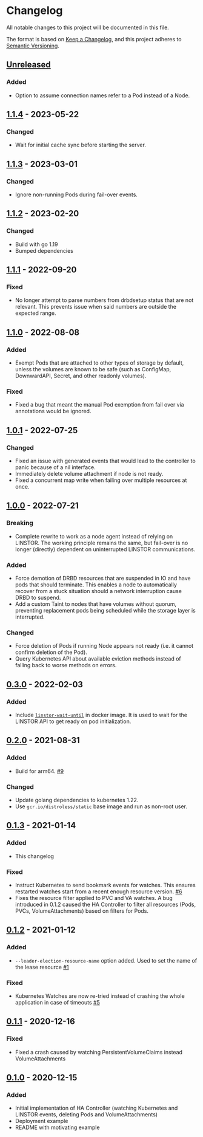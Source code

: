 # Changelog
All notable changes to this project will be documented in this file.

The format is based on [Keep a Changelog](https://keepachangelog.com/en/1.0.0/),
and this project adheres to [Semantic Versioning](https://semver.org/spec/v2.0.0.html).

## [Unreleased]

### Added

- Option to assume connection names refer to a Pod instead of a Node.

## [1.1.4] - 2023-05-22

### Changed

- Wait for initial cache sync before starting the server.

## [1.1.3] - 2023-03-01

### Changed

- Ignore non-running Pods during fail-over events.

## [1.1.2] - 2023-02-20

### Changed

- Build with go 1.19
- Bumped dependencies

## [1.1.1] - 2022-09-20

### Fixed

- No longer attempt to parse numbers from drbdsetup status that are not relevant. This prevents issue when said numbers
  are outside the expected range.

## [1.1.0] - 2022-08-08

### Added
- Exempt Pods that are attached to other types of storage by default, unless the volumes are known to be safe (such as
  ConfigMap, DownwardAPI, Secret, and other readonly volumes).

### Fixed
- Fixed a bug that meant the manual Pod exemption from fail over via annotations would be ignored.

## [1.0.1] - 2022-07-25

### Changed
- Fixed an issue with generated events that would lead to the controller to panic because of a nil interface.
- Immediately delete volume attachment if node is not ready.
- Fixed a concurrent map write when failing over multiple resources at once.

## [1.0.0] - 2022-07-21

### Breaking
- Complete rewrite to work as a node agent instead of relying on LINSTOR. The working principle remains the same, but
  fail-over is no longer (directly) dependent on uninterrupted LINSTOR communications.

### Added
- Force demotion of DRBD resources that are suspended in IO and have pods that should terminate. This enables
  a node to automatically recover from a stuck situation should a network interruption cause DRBD to suspend.
- Add a custom Taint to nodes that have volumes without quorum, preventing replacement pods being scheduled while
  the storage layer is interrupted.

### Changed
- Force deletion of Pods if running Node appears not ready (i.e. it cannot confirm deletion of the Pod).
- Query Kubernetes API about available eviction methods instead of falling back to worse methods on errors.

## [0.3.0] - 2022-02-03

### Added
- Include [`linstor-wait-until`](https://github.com/LINBIT/linstor-wait-until) in docker image. It is used to wait
  for the LINSTOR API to get ready on pod initialization.

## [0.2.0] - 2021-08-31

### Added
- Build for arm64. [#9]

[#9]: https://github.com/piraeusdatastore/piraeus-ha-controller/pull/9

### Changed
- Update golang dependencies to kubernetes 1.22.
- Use `gcr.io/distroless/static` base image and run as non-root user.

## [0.1.3] - 2021-01-14
### Added
- This changelog

### Fixed
- Instruct Kubernetes to send bookmark events for watches. This ensures restarted watches start from a recent
  enough resource version. [#6]
- Fixes the resource filter applied to PVC and VA watches. A bug introduced in 0.1.2 caused the HA Controller to filter
  all resources (Pods, PVCs, VolumeAttachments) based on filters for Pods.

[#6]: https://github.com/piraeusdatastore/piraeus-ha-controller/pull/6

## [0.1.2] - 2021-01-12
### Added
- `--leader-election-resource-name` option added. Used to set the name of the lease resource [#1]

[#1]: https://github.com/piraeusdatastore/piraeus-ha-controller/pull/1

### Fixed
- Kubernetes Watches are now re-tried instead of crashing the whole application in case of timeouts [#5]

[#5]: https://github.com/piraeusdatastore/piraeus-ha-controller/pull/5

## [0.1.1] - 2020-12-16
### Fixed
- Fixed a crash caused by watching PersistentVolumeClaims instead VolumeAttachments

## [0.1.0] - 2020-12-15
### Added
- Initial implementation of HA Controller (watching Kubernetes and LINSTOR events, deleting Pods and VolumeAttachments)
- Deployment example
- README with motivating example

[Unreleased]: https://github.com/piraeusdatastore/piraeus-ha-controller/compare/v1.1.4...HEAD
[1.1.4]: https://github.com/piraeusdatastore/piraeus-ha-controller/compare/v1.1.3...v1.1.4
[1.1.3]: https://github.com/piraeusdatastore/piraeus-ha-controller/compare/v1.1.2...v1.1.3
[1.1.2]: https://github.com/piraeusdatastore/piraeus-ha-controller/compare/v1.1.1...v1.1.2
[1.1.1]: https://github.com/piraeusdatastore/piraeus-ha-controller/compare/v1.1.0...v1.1.1
[1.1.0]: https://github.com/piraeusdatastore/piraeus-ha-controller/compare/v1.0.1...v1.1.0
[1.0.1]: https://github.com/piraeusdatastore/piraeus-ha-controller/compare/v1.0.0...v1.0.1
[1.0.0]: https://github.com/piraeusdatastore/piraeus-ha-controller/compare/v0.3.0...v1.0.0
[0.3.0]: https://github.com/piraeusdatastore/piraeus-ha-controller/compare/v0.2.0...v0.3.0
[0.2.0]: https://github.com/piraeusdatastore/piraeus-ha-controller/compare/v0.1.3...v0.2.0
[0.1.3]: https://github.com/piraeusdatastore/piraeus-ha-controller/compare/v0.1.2...v0.1.3
[0.1.2]: https://github.com/piraeusdatastore/piraeus-ha-controller/compare/v0.1.1...v0.1.2
[0.1.1]: https://github.com/piraeusdatastore/piraeus-ha-controller/compare/v0.1.0...v0.1.1
[0.1.0]: https://github.com/piraeusdatastore/piraeus-ha-controller/releases/tag/v0.1.0
